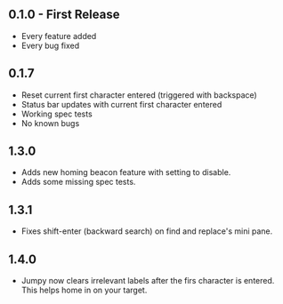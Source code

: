 ## 0.1.0 - First Release
* Every feature added
* Every bug fixed

## 0.1.7
* Reset current first character entered (triggered with backspace)
* Status bar updates with current first character entered
* Working spec tests
* No known bugs

## 1.3.0
* Adds new homing beacon feature with setting to disable.
* Adds some missing spec tests.

## 1.3.1
* Fixes shift-enter (backward search) on find and replace's mini pane.

## 1.4.0
* Jumpy now clears irrelevant labels after the firs character is
  entered.  This helps home in on your target.
